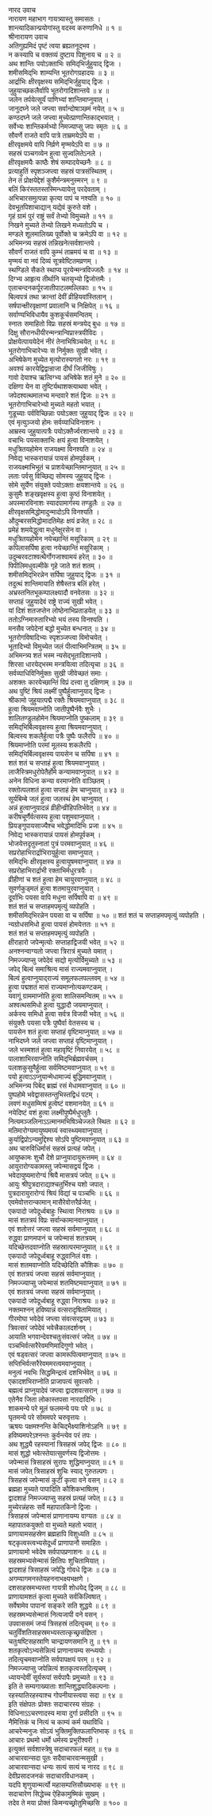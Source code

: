 नारद उवाच  
नारायण महाभाग गायत्र्यास्तु समासतः ।  
शान्त्यादिकान्प्रयोगांस्तु वदस्व करुणानिधे ॥ १ ॥  
श्रीनारायण उवाच  
अतिगुह्यमिदं पृष्टं त्वया ब्रह्यतनूद्भव ।  
न कस्यापि च वक्तव्यं दुष्टाय पिशुनाय च ॥ २ ॥  
अथ शान्तिः पयोऽक्ताभिः समिद्‌भिर्जुहुयाद् द्विजः ।  
शमीसमिद्‌भिः शाम्यन्ति भूतरोगग्रहादयः ॥ ३ ॥  
आर्द्राभिः क्षीरवृक्षस्य समिद्‌भिर्जुहुयाद् द्विजः ।  
जुहुयाच्छकलैर्वापि भूतरोगादिशान्तये ॥ ४ ॥  
जलेन तर्पयेत्सूर्यं पाणिभ्यां शान्तिमाप्नुयात् ।  
जानुदघ्ने जले जप्त्वा सर्वान्दोषाञ्छमं नयेत् ॥ ५ ॥  
कण्ठदघ्ने जले जप्त्वा मुच्येत्प्राणान्तिकाद्भयात् ।  
सर्वेभ्यः शान्तिकर्मभ्यो निमज्याप्सु जपः स्मृतः ॥ ६ ॥  
सौवर्णे राजते वापि पात्रे ताम्रमयेऽपि वा ।  
क्षीरवृक्षमये वापि निर्व्रणे मृण्मयेऽपि वा ॥ ७ ॥  
सहस्रं पञ्चगव्येन हुत्वा सुज्वलितेऽनले ।  
क्षीरवृक्षमयैः काष्ठैः शेषं सम्पादयेच्छनैः ॥ ८ ॥  
प्रत्याहुतिं स्पृशञ्जप्त्वा सहस्रं पात्रसंस्थितम् ।  
तेन तं प्रोक्षयेद्देशं कुशैर्मन्त्रमनुस्मरन् ॥ ९ ॥  
बलिं किरंस्ततस्तस्मिन्ध्यायेत्तु परदेवताम् ।  
अभिचारसमुत्पन्ना कृत्या पापं च नश्यति ॥ १० ॥  
देवभूतपिशाचाद्यान् यद्येवं कुरुते वशे ।  
गृहं ग्रामं पुरं राष्ट्रं सर्वं तेभ्यो विमुच्यते ॥ ११ ॥  
निखने मुच्यते तेभ्यो लिखने मध्यतोऽपि च ।  
मण्डले शूलमालिख्य पूर्वोक्ते च क्रमेऽपि वा ॥ १२ ॥  
अभिमन्त्र्य सहस्रं तन्निखनेत्सर्वशान्तये ।  
सौवर्णं राजतं वापि कुम्भं ताम्रमयं च वा ॥ १३ ॥  
मृण्मयं वा नवं दिव्यं सूत्रवेष्टितमव्रणम् ।  
स्थण्डिले सैकते स्थाप्य पूरयेन्मन्त्रविज्जलैः ॥ १४ ॥  
दिग्भ्य आहृत्य तीर्थानि चतसृभ्यो द्विजोत्तमैः ।  
एलाचन्दनकर्पूरजातीपाटलमल्लिकाः ॥ १५ ॥  
बिल्वपत्रं तथा क्रान्तां देवीं व्रीहियवांस्तिलान् ।  
सर्षपान्क्षीरवृक्षाणां प्रवालानि च निक्षिपेत् ॥ १६ ॥  
सर्वाण्यभिविधायैव कुशकूर्चसमन्वितम् ।  
स्नातः समाहितो विप्रः सहस्रं मन्त्रयेद् बुधः ॥ १७ ॥  
दिक्षु सौरानधीयीरन्मन्त्रान्विप्रास्त्रयीविदः ।  
प्रोक्षयेत्पाययेदेनं नीरं तेनाभिषिञ्चयेत् ॥ १८ ॥  
भूतरोगाभिचारेभ्यः स निर्मुक्तः सुखी भवेत् ।  
अभिषेकेण मुच्येत मृत्योरास्यगतो नरः ॥ १९ ॥  
अवश्यं कारयेद्विद्वान्राजा दीर्घं जिजीविषुः ।  
गावो देयाश्च ऋत्विग्भ्य अभिषेके शतं मुने ॥ २० ॥  
दक्षिणा येन वा तुष्टिर्यथाशक्त्याथवा भवेत् ।  
जपेदश्वत्थमालभ्य मन्दवारे शतं द्विजः ॥ २१ ॥  
भूतरोगाभिचारेभ्यो मुच्यते महतो भयात् ।  
गुडूच्याः पर्वविच्छिन्नाः पयोऽक्ता जुहुयाद् द्विजः ॥ २२ ॥  
एवं मृत्युञ्जयो होमः सर्वव्याधिविनाशनः ।  
आम्रस्य जुहुयात्पत्रैः पयोऽक्तैर्ज्वरशान्तये ॥ २३ ॥  
वचाभिः पयसाक्ताभिः क्षयं हुत्वा विनाशयेत् ।  
मधुत्रितयहोमेन राजयक्ष्मा विनश्यति ॥ २४ ॥  
निवेद्य भास्करायान्नं पायसं होमपूर्वकम् ।  
राजयक्ष्माभिभूतं च प्राशयेच्छान्तिमाप्नुयात् ॥ २५ ॥  
लताः पर्वसु विच्छिद्य सोमस्य जुहुयाद् द्विजः ।  
सोमे सूर्येण संयुक्ते पयोऽक्ताः क्षयशान्तये ॥ २६ ॥  
कुसुमैः शङ्‌खवृक्षस्य हुत्वा कुष्ठं विनाशयेत् ।  
अपस्मारविनाशः स्यादपामार्गस्य तण्डुलैः ॥ २७ ॥  
क्षीरवृक्षसमिद्धोमादुन्मादोऽपि विनश्यति ।  
औदुम्बरसमिद्धोमादतिमेहः क्षयं व्रजेत् ॥ २८ ॥  
प्रमेहं शमयेद्धुत्वा मधुनेक्षुरसेन वा ।  
मधुत्रितयहोमेन नयेच्छान्तिं मसूरिकाम् ॥ २९ ॥  
कपिलासर्पिषा हुत्वा नयेच्छान्तिं मसूरिकाम् ।  
उदुम्बरवटाश्वत्थैर्गोगजाश्वामयं हरेत् ॥ ३० ॥  
पिपीलिमधुवल्मीके गृहे जाते शतं शतम् ।  
शमीसमिद्‌भिरन्नेन सर्पिषा जुहुयाद् द्विजः ॥ ३१ ॥  
तदुत्थं शान्तिमायाति शेषैस्तत्र बलिं हरेत् ।  
अभ्रस्तनितभूकम्पालक्ष्यादौ वनवेतसः ॥ ३२ ॥  
सप्ताहं जुहुयादेवं राष्ट्रे राज्यं सुखी भवेत् ।  
यां दिशं शतजप्तेन लोष्ठेनाभिप्रताडयेत् ॥ ३३ ॥  
ततोऽग्निमारुतारिभ्यो भयं तस्य विनश्यति ।  
मनसैव जपेदेनां बद्धो मुच्येत बन्धनात् ॥ ३४ ॥  
भूतरोगविषादिभ्यः स्पृशञ्जप्त्वा विमोचयेत् ।  
भूतादिभ्यो विमुच्येत जलं पीत्वाभिमन्त्रितम् ॥ ३५ ॥  
अभिमन्त्र्य शतं भस्म न्यसेद्‌भूतादिशान्तये ।  
शिरसा धारयेद्भस्म मन्त्रयित्वा तदित्यृचा ॥ ३६ ॥  
सर्वव्याधिविनिर्मुक्तः सुखी जीवेच्छतं समाः ।  
अशक्तः कारयेच्छान्तिं विप्रं दत्त्वा तु दक्षिणाम् ॥ ३७ ॥  
अथ पुष्टिं श्रियं लक्ष्मीं पुष्पैर्हुत्वाप्नुयाद् द्विजः ।  
श्रीकामो जुहुयात्पद्मै रक्तैः श्रियमवाप्नुयात् ॥ ३८ ॥  
हुत्वा श्रियमवाप्नोति जातीपुष्पैर्नवैः शुभैः ।  
शालितण्डुलहोमेन श्रियमाप्नोति पुष्कलाम् ॥ ३९ ॥  
समिद्‌भिर्बिल्ववृक्षस्य हुत्वा श्रियमवाप्नुयात् ।  
बिल्वस्य शकलैर्हुत्वा पत्रैः पुष्पैः फलैरपि ॥ ४० ॥  
श्रियमाप्नोति परमां मूलस्य शकलैरपि ।  
समिद्‌भिर्बिल्ववृक्षस्य पायसेन च सर्पिषा ॥ ४१ ॥  
शतं शतं च सप्ताहं हुत्वा श्रियमवाप्नुयात् ।  
लाजैस्त्रिमधुरोपेतैर्होमे कन्यामवाप्नुयात् ॥ ४२ ॥  
अनेन विधिना कन्या वरमाप्नोति वाञ्छितम् ।  
रक्तोत्पलशतं हुत्वा सप्ताहं हेम चाप्नुयात् ॥ ४३ ॥  
सूर्यबिम्बे जलं हुत्वा जलस्थं हेम चाप्नुयात् ।  
अन्नं हुत्वाप्नुयादन्नं व्रीहीन्व्रीहिपतिर्भवेत् ॥ ४४ ॥  
करीषचूर्णैर्वत्सस्य हुत्वा पशुमवाप्नुयात् ।  
प्रियङ्‌गुपायसाज्यैश्च भवेद्धोमादिभिः प्रजा ॥ ४५ ॥  
निवेद्य भास्करायान्नं पायसं होमपूर्वकम् ।  
भोजयेत्तदृतुस्नातां पुत्रं परमवाप्नुयात् ॥ ४६ ॥  
सप्ररोहाभिरार्द्राभिरायुर्हुत्वा समाप्नुयात् ।  
समिद्‌भिः क्षीरवृक्षस्य हुत्वायुषमवाप्नुयात् ॥ ४७ ॥  
सप्ररोहाभिरार्द्राभी रक्ताभिर्मधुरत्रयैः ।  
व्रीहीणां च शतं हुत्वा हेम चायुरवाप्नुयात् ॥ ४८ ॥  
सुवर्णकुड्मलं हुत्वा शतमायुरवाप्नुयात् ।  
दूर्वाभिः पयसा वापि मधुना सर्पिषापि वा ॥ ४९ ॥  
शतं शतं च सप्ताहमपमृत्युं व्यपोहति ।  
शमीसमिद्‌भिरन्नेन पयसा वा च सर्पिषा ॥ ५० ॥
शतं शतं च सप्ताहमपमृत्युं व्यपोहति ।  
न्यग्रोधसमिधो हुत्वा पायसं होमयेत्ततः ॥ ५१ ॥  
शतं शतं च सप्ताहमपमृत्युं व्यपोहति ।  
क्षीराहारो जपेन्मृत्योः सप्ताहाद्विजयी भवेत् ॥ ५२ ॥  
अनश्नन्वाग्यतो जप्त्वा त्रिरात्रं मुच्यते यमात् ।  
निमज्ज्याप्सु जपेदेवं सद्यो मृत्योर्विमुच्यते ॥ ५३ ॥  
जपेद् बिल्वं समाश्रित्य मासं राज्यमवाप्नुयात् ।  
बिल्वं हुत्वाप्नुयाद्‌राज्यं समूलफलपल्लवम् ॥ ५४ ॥  
हुत्वा पद्मशतं मासं राज्यमाप्नोत्यकण्टकम् ।  
यवागूं ग्राममाप्नोति हुत्वा शालिसमन्वितम् ॥ ५५ ॥  
अश्वत्थसमिधो हुत्वा युद्धादौ जयमाप्नुयात् ।  
अर्कस्य समिधो हुत्वा सर्वत्र विजयी भवेत् ॥ ५६ ॥  
संयुक्तैः पयसा पत्रैः पुष्पैर्वा वेतसस्य च ।  
पायसेन शतं हुत्वा सप्ताहं वृष्टिमाप्नुयात् ॥ ५७ ॥  
नाभिदघ्ने जले जप्त्वा सप्ताहं वृष्टिमाप्नुयात् ।  
जले भस्मशतं हुत्वा महावृष्टिं निवारयेत् ॥ ५८ ॥  
पालाशाभिरवाप्नोति समिद्‌भिर्ब्रह्मवर्चसम् ।  
पलाशकुसुमैर्हुत्वा सर्वमिष्टमवाप्नुयात् ॥ ५९ ॥  
पयो हुत्वाऽऽप्नुयान्मेधामाज्यं बुद्धिमवाप्नुयात् ।  
अभिमन्त्र्य पिबेद् ब्राह्मं रसं मेधामवाप्नुयात् ॥ ६० ॥  
पुष्पहोमे भवेद्वासस्तन्तुभिस्तद्विधं पटम् ।  
लवणं मधुसम्मिश्रं हुत्वेष्टं वशमानयेत् ॥ ६१ ॥  
नयेदिष्टं वशं हुत्वा लक्ष्मीपुष्पैर्मधुप्लुतैः ।  
नित्यमञ्जलिनाऽऽत्मानमभिषिञ्चेज्जले स्थितः ॥ ६२ ॥  
मतिमारोग्यमायुष्यमग्र्यं स्वास्थ्यमवाप्नुयात् ।  
कुर्याद्विप्रोऽन्यमुद्दिश्य सोऽपि पुष्टिमवाप्नुयात् ॥ ६३ ॥  
अथ चारुविधिर्मासं सहस्रं प्रत्यहं जपेत् ।  
आयुष्कामः शुचौ देशे प्राप्नुयादायुरूत्तमम् ॥ ६४ ॥  
आयुरारोग्यकामस्तु जपेन्मासद्वयं द्विजः ।  
भवेदायुष्यमारोग्यं श्रियै मासत्रयं जपेत् ॥ ६५ ॥  
आयुः श्रीपुत्रदाराद्याश्चतुर्भिश्च यशो जपात् ।  
पुत्रदारायुरारोग्यं श्रियं विद्यां च पञ्चभिः ॥ ६६ ॥  
एवमेवोत्तरान्कामान् मासैरेवोत्तरैर्व्रजेत् ।  
एकपादो जपेदूर्ध्वबाहुः स्थित्वा निराश्रयः ॥ ६७ ॥  
मासं शतत्रयं विप्रः सर्वान्कामानवाप्नुयात् ।  
एवं शतोत्तरं जप्त्वा सहस्रं सर्वमाप्नुयात् ॥ ६८ ॥  
रुद्ध्वा प्राणमपानं च जपेन्मासं शतत्रयम् ।  
यदिच्छेत्तदवाप्नोति सहस्रात्परमाप्नुयात् ॥ ६९ ॥  
एकपादो जपेदूर्ध्वबाहू रुद्ध्वानिलं वशः ।  
मासं शतमवाप्नोति यदिच्छेदिति कौशिकः ॥ ७० ॥  
एवं शतत्रयं जप्त्वा सहस्रं सर्वमाप्नुयात् ।  
निमज्ज्याप्सु जपेन्मासं शतमिष्टमवाप्नुयात् ॥ ७१ ॥  
एवं शतत्रयं जप्त्वा सहस्रं सर्वमाप्नुयात् ।  
एकपादो जपेदूर्ध्वबाहू रुद्ध्वा निराश्रयः ॥ ७२ ॥  
नक्तमश्नन् हविष्यान्नं वत्सरादृषितामियात् ।  
गीरमोघा भवेदेवं जप्त्वा संवत्सरद्वयम् ॥ ७३ ॥  
त्रिवत्सरं जपेदेवं भवेत्त्रैकालदर्शनम् ।  
आयाति भगवान्देवश्चतुःसंवत्सरं जपेत् ॥ ७४ ॥  
पञ्चभिर्वत्सरैरेवमणिमादिगुणो भवेत् ।  
एवं षड्वत्सरं जप्त्वा कामरूपित्वमाप्नुयात् ॥ ७५ ॥  
सप्तिभिर्वत्सरैरेवममरत्वमवाप्नुयात् ।  
मनुत्वं नवभिः सिद्धमिन्द्रत्वं दशभिर्भवेत् ॥ ७६ ॥  
एकादशभिराप्नोति प्राजापत्यं सुवत्सरैः ।  
बह्मत्वं प्राप्नुयादेवं जप्त्वा द्वादशवत्सरान् ॥ ७७ ॥  
एतेनैव जिता लोकास्तपसा नारदादिभिः ।  
शाकमन्ये परे मूलं फलमन्ये पयः परे ॥ ७८ ॥  
घृतमन्ये परे सोममपरे चरुवृत्तयः ।  
ऋषयः पक्षमश्नन्ति केचिद्भैक्ष्याशिनोऽहनि ॥ ७९ ॥  
हविष्यमपरेऽश्नन्तः कुर्वन्त्येव परं तपः ।  
अथ शुद्ध्यै रहस्यानां त्रिसहस्रं जपेद् द्विजः ॥ ८० ॥  
मासं शुद्धो भवेत्स्तेयात्सुवर्णस्य द्विजोत्तमः ।  
जपेन्मासं त्रिसाहस्रं सुरापः शुद्धिमाप्नुयात् ॥ ८१ ॥  
मासं जपेत् त्रिसाहस्रं शुचिः स्याद् गुरुतल्पगः ।  
त्रिसहस्रं जपेन्मासं कुटीं कृत्वा वने वसन् ॥ ८२ ॥  
ब्रह्महा मुच्यते पापादिति कौशिकभाषितम् ।  
द्वादशाहं निमज्ज्याप्सु सहस्रं प्रत्यहं जपेत् ॥ ८३ ॥  
मुच्येरन्नंहसः सर्वे महापातकिनो द्विजाः ।  
त्रिसाहस्रं जपेन्मासं प्राणानायम्य वाग्यतः ॥ ८४ ॥  
महापातकयुक्तो वा मुच्यते महतो भयात् ।  
प्राणायामसहस्रेण ब्रह्महापि विशुध्यति ॥ ८५ ॥  
षट्कृत्वस्त्वभ्यसेदूर्ध्वं प्राणापानौ समाहितः ।  
प्राणायामो भवेदेष सर्वपापप्रणाशनः ॥ ८६ ॥  
सहस्रमभ्यसेन्मासं क्षितिपः शुचितामियात् ।  
द्वादशाहं त्रिसाहस्रं जपेद्धि गोवधे द्विजः ॥ ८७ ॥  
अगम्यागमनस्तेयहननाभक्ष्यभक्षणे ।  
दशसाहस्रमभ्यस्ता गायत्री शोधयेद् द्विजम् ॥ ८८ ॥  
प्राणायामशतं कृत्वा मुच्यते सर्वकिल्विषात् ।  
सर्वेषामेव पापानां सङ्‌करे सति शुद्धये ॥ ८९ ॥  
सहस्रमभ्यसेन्मासं नित्यजापी वने वसन् ।  
उपवाससमं जप्यं त्रिसहस्रं तदित्यृचम् ॥ ९० ॥  
चतुर्विंशतिसाहस्रमभ्यस्तात्कृच्छ्रसंज्ञिता ।  
चतुःषष्टिसहस्राणि चान्द्रायणसमानि तु ॥ ९१ ॥  
शतकृत्वोऽभ्यसेन्नित्यं प्राणानायम्य सन्ध्ययोः ।  
तदित्यृचमवाप्नोति सर्वपापक्षयं परम् ॥ ९२ ॥  
निमज्ज्याप्सु जपेन्नित्यं शतकृत्वस्तदित्यृचम् ।  
ध्यायन्देवीं सूर्यरूपां सर्वपापैः प्रमुच्यते ॥ ९३ ॥  
इति ते सम्यगाख्याताः शान्तिशुद्ध्यादिकल्पनाः ।  
रहस्यातिरहस्याश्च गोपनीयास्त्वया सदा ॥ ९४ ॥  
इति संक्षेपतः प्रोक्तः सदाचारस्य संग्रहः ।  
विधिनाऽऽचरणादस्य माया दुर्गा प्रसीदति ॥ ९५ ॥  
नैमित्तिकं च नित्यं च काम्यं कर्म यथाविधि ।  
आचरेन्मनुजः सोऽयं भुक्तिमुक्तिफलाप्तिभाक् ॥ ९६ ॥  
आचारः प्रथमो धर्मो धर्मस्य प्रभुरीश्वरी ।  
इत्युक्तं सर्वशास्त्रेषु सदाचारफलं महत् ॥ ९७ ॥  
आचारवान्सदा पूतः सदैवाचारवान्मसुखी ।  
आचारवान्सदा धन्यः सत्यं सत्यं च नारद ॥ ९८ ॥  
देवीप्रसादजनकं सदाचारविधानकम् ।  
यदपि शृणुयान्मर्त्यो महासम्पत्तिसौख्यभाक् ॥ ९९ ॥  
सदाचारेण सिद्धेच्च ऐहिकामुष्मिकं सुखम् ।  
तदेव ते मया प्रोक्तं किमन्यच्छ्रोतुमिच्छसि ॥ १०० ॥
